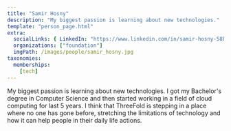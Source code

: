 ```yaml
---
title: "Samir Hosny"
description: "My biggest passion is learning about new technologies."
template: "person_page.html"
extra:
  socialLinks: { LinkedIn: "https://www.linkedin.com/in/samir-hosny-58b81394/"}
  organizations: ["foundation"]
  imgPath: /images/people/samir_hosny.jpg
taxonomies:
  memberships:
    [tech]
---
```


My biggest passion is learning about new technologies. I got my Bachelor's degree in Computer Science and then started working in a field of cloud computing for last 5 years. I think that ThreeFold is stepping in a place where no one has gone before, stretching the limitations of technology and how it can help people in their daily life actions.